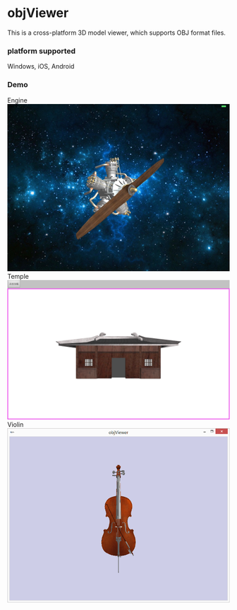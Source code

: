 # objViewer

This is a cross-platform 3D model viewer, which supports OBJ format files.

### platform supported
Windows, iOS, Android

### Demo 
Engine![Engine](./images/engine_ios.png)
Temple![Temple](./images/temple_android.png)
Violin![Violin](./images/violin_win.png)

